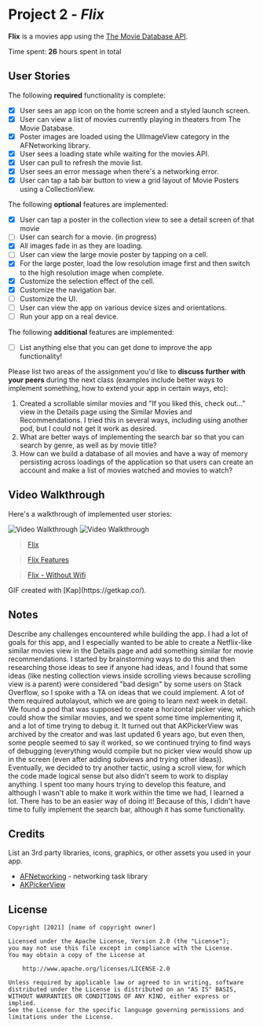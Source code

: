 # Project 2 - *Flix*

**Flix** is a movies app using the [The Movie Database API](http://docs.themoviedb.apiary.io/#).

Time spent: **26** hours spent in total

## User Stories

The following **required** functionality is complete:

- [X] User sees an app icon on the home screen and a styled launch screen.
- [X] User can view a list of movies currently playing in theaters from The Movie Database.
- [X] Poster images are loaded using the UIImageView category in the AFNetworking library.
- [X] User sees a loading state while waiting for the movies API.
- [X] User can pull to refresh the movie list.
- [X] User sees an error message when there's a networking error.
- [X] User can tap a tab bar button to view a grid layout of Movie Posters using a CollectionView.

The following **optional** features are implemented:

- [X] User can tap a poster in the collection view to see a detail screen of that movie
- [ ] User can search for a movie. (in progress)
- [X] All images fade in as they are loading.
- [ ] User can view the large movie poster by tapping on a cell.
- [X] For the large poster, load the low resolution image first and then switch to the high resolution image when complete.
- [X] Customize the selection effect of the cell.
- [X] Customize the navigation bar.
- [ ] Customize the UI.
- [ ] User can view the app on various device sizes and orientations.
- [ ] Run your app on a real device.

The following **additional** features are implemented:

- [ ] List anything else that you can get done to improve the app functionality!

Please list two areas of the assignment you'd like to **discuss further with your peers** during the next class (examples include better ways to implement something, how to extend your app in certain ways, etc):

1. Created a scrollable similar movies and "If you liked this, check out..." view in the Details page using the Similar Movies and Recommendations. I tried this in several ways, including using another pod, but I could not get it work as desired.
2. What are better ways of implementing the search bar so that you can search by genre, as well as by movie title?
3. How can we build a database of all movies and have a way of memory persisting across loadings of the application so that users can create an account and make a list of movies watched and movies to watch?

## Video Walkthrough

Here's a walkthrough of implemented user stories:

<img src='http://g.recordit.co/cGmY98LexY.gif' title='Video Walkthrough' width='' alt='Video Walkthrough' />
<img src='http://g.recordit.co/ga7atNX9lU.gif' title='Video Walkthrough' width='' alt='Video Walkthrough' />
<blockquote lang="en"><a href="http://g.recordit.co/cGmY98LexY.gif">Flix</a></blockquote>
<blockquote lang="en"><a href="http://g.recordit.co/ga7atNX9lU.gif">Flix Features</a></blockquote>
<blockquote class="imgur-embed-pub" lang="en" data-id="a/APjGYm5"  ><a href="//imgur.com/a/APjGYm5">Flix - Without Wifi</a></blockquote>
GIF created with [Kap](https://getkap.co/).

## Notes

Describe any challenges encountered while building the app.
I had a lot of goals for this app, and I especially wanted to be able to create a Netflix-like similar movies view in the Details page and add something similar for movie recommendations. I started by brainstorming ways to do this and then researching those ideas to see if anyone had ideas, and I found that some ideas (like nesting collection views inside scrolling views because scrolling view is a parent) were considered "bad design" by some users on Stack Overflow, so I spoke with a TA on ideas that we could implement. A lot of them required autolayout, which we are going to learn next week in detail. We found a pod that was supposed to create a horizontal picker view, which could show the similar movies, and we spent some time implementing it, and a lot of time trying to debug it. It turned out that AKPickerView was archived by the creator and was last updated 6 years ago, but even then, some people seemed to say it worked, so we continued trying to find ways of debugging (everything would compile but no picker view would show up in the screen (even after adding subviews and trying other ideas)). Eventually, we decided to try another tactic, using a scroll view, for which the code made logical sense but also didn't seem to work to display anything. I spent too many hours trying to develop this feature, and although I wasn't able to make it work within the time we had, I learned a lot. There has to be an easier way of doing it! Because of this, I didn't have time to fully implement the search bar, although it has some functionality.

## Credits

List an 3rd party libraries, icons, graphics, or other assets you used in your app.

- [AFNetworking](https://github.com/AFNetworking/AFNetworking) - networking task library
- [AKPickerView](https://github.com/akkyie/AKPickerView)

## License

    Copyright [2021] [name of copyright owner]

    Licensed under the Apache License, Version 2.0 (the "License");
    you may not use this file except in compliance with the License.
    You may obtain a copy of the License at

        http://www.apache.org/licenses/LICENSE-2.0

    Unless required by applicable law or agreed to in writing, software
    distributed under the License is distributed on an "AS IS" BASIS,
    WITHOUT WARRANTIES OR CONDITIONS OF ANY KIND, either express or implied.
    See the License for the specific language governing permissions and
    limitations under the License.
